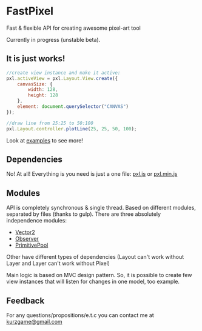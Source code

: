 # FastPixel

Fast &amp; flexible API for creating awesome pixel-art tool

Currently in progress (unstable beta).

## It is just works!

```javascript
//create view instance and make it active:
pxl.activeView = pxl.Layout.View.create({
	canvasSize: {
		width: 128,
		height: 128
	},
	element: document.querySelector("CANVAS")
});

//draw line from 25:25 to 50:100
pxl.Layout.controller.plotLine(25, 25, 50, 100);
```

Look at [examples][] to see more!

## Dependencies

No! At all! Everything is you need is just a one file: [pxl.js][] or [pxl.min.js][]

## Modules

API is completely synchronous & single thread.
Based on different modules, separated by files (thanks to gulp).
There are three absolutely independence modules:
- [Vector2][]
- [Observer][]
- [PrimitivePool][]

Other have different types of dependencies
(Layout can't work without Layer and Layer can't work without Pixel)

Main logic is based on MVC design pattern.
So, it is possible to create few view instances that will listen for changes in one model, too example.

## Feedback

For any questions/propositions/e.t.c you can contact me at <kurzgame@gmail.com>

[examples]: ./examples
[pxl.js]: ./pxl.js
[pxl.min.js]: ./pxl.min.js
[Vector2]: ./public/js/pxl/Vector2/Vector2.js
[Observer]: ./public/js/pxl/Observer/Observer.js
[PrimitivePool]: ./public/js/pxl/PrimitivePool/PrimitivePool.js
